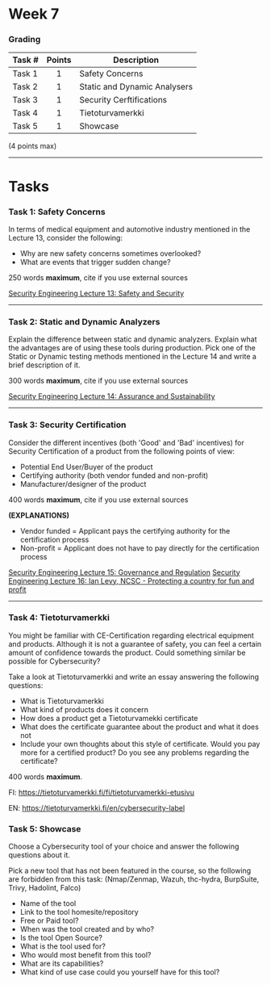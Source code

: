 # Week 7

### Grading

Task #|Points|Description|
-----|:---:|----------|
Task 1 | 1 | Safety Concerns
Task 2 | 1 | Static and Dynamic Analysers 
Task 3 | 1 | Security Cerftifications
Task 4 | 1 | Tietoturvamerkki
Task 5 | 1 | Showcase

(4 points max)

---

# Tasks

### Task 1: Safety Concerns

In terms of medical equipment and automotive industry mentioned in the Lecture 13, consider the following: 

- Why are new safety concerns sometimes overlooked? 
- What are events that trigger sudden change? 

250 words **maximum**, cite if you use external sources 

[Security Engineering Lecture 13: Safety and Security](https://www.youtube.com/watch?v=uZkQtnHKcJ4) 

---

### Task 2: Static and Dynamic Analyzers

Explain the difference between static and dynamic analyzers. Explain what the advantages are of using these tools during production.  Pick one of the Static or Dynamic testing methods mentioned in the Lecture 14 and write a brief description of it. 

300 words **maximum**, cite if you use external sources 

[Security Engineering Lecture 14: Assurance and Sustainability](https://www.youtube.com/watch?v=cmWQF2FDlG8) 

---

### Task 3: Security Certification

Consider the different incentives (both 'Good' and 'Bad' incentives) for Security Certification of a product from the following points of view:

- Potential End User/Buyer of the product 
- Certifying authority (both vendor funded and non-profit) 
- Manufacturer/designer of the product 

400 words **maximum**, cite if you use external sources 

**(EXPLANATIONS)**

- Vendor funded = Applicant pays the certifying authority for the certification process 
- Non-profit = Applicant does not have to pay directly for the certification process 


[Security Engineering Lecture 15: Governance and Regulation](https://www.youtube.com/watch?v=PdMzMHizEaE) 
[Security Engineering Lecture 16: Ian Levy, NCSC - Protecting a country for fun and profit](https://www.youtube.com/watch?v=qv6SS5FhdUk) 

---

### Task 4: Tietoturvamerkki

You might be familiar with CE-Certification regarding electrical equipment and products. Although it is not a guarantee of safety, you can feel a certain amount of confidence towards the product. Could something similar be possible for Cybersecurity? 

Take a look at Tietoturvamerkki and write an essay answering the following questions: 

- What is Tietoturvamerkki 
- What kind of products does it concern 
- How does a product get a Tietoturvamekki certificate 
- What does the certificate guarantee about the product and what it does not 
- Include your own thoughts about this style of certificate. Would you pay more for a certified product? Do you see any problems regarding the certificate? 

400 words **maximum**. 
 

FI: https://tietoturvamerkki.fi/fi/tietoturvamerkki-etusivu 

EN: https://tietoturvamerkki.fi/en/cybersecurity-label 

### Task 5: Showcase

Choose a Cybersecurity tool of your choice and answer the following questions about it.

Pick a new tool that has not been featured in the course, so the following are forbidden from this task: (Nmap/Zenmap, Wazuh, thc-hydra, BurpSuite, Trivy, Hadolint, Falco)

- Name of the tool
- Link to the tool homesite/repository
- Free or Paid tool?
- When was the tool created and by who?
- Is the tool Open Source?
- What is the tool used for?
- Who would most benefit from this tool?
- What are its capabilities?
- What kind of use case could you yourself have for this tool?

